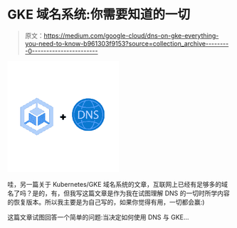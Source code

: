 # GKE 域名系统:你需要知道的一切

> 原文：<https://medium.com/google-cloud/dns-on-gke-everything-you-need-to-know-b961303f9153?source=collection_archive---------0----------------------->

![](img/c9e3694cffc728c293729bdb8e4bbdf0.png)

哇，另一篇关于 Kubernetes/GKE 域名系统的文章，互联网上已经有足够多的域名了吗？是的，有，但我写这篇文章是作为我在试图理解 DNS 的一切时所学内容的恢复版本。所以我主要是为自己写的，如果你觉得有用，一切都会赢:)

这篇文章试图回答一个简单的问题:当决定如何使用 DNS 与 GKE…